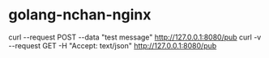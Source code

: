 # golang-nchan-nginx

curl --request POST --data "test message" http://127.0.0.1:8080/pub
curl -v --request GET -H "Accept: text/json" http://127.0.0.1:8080/pub
